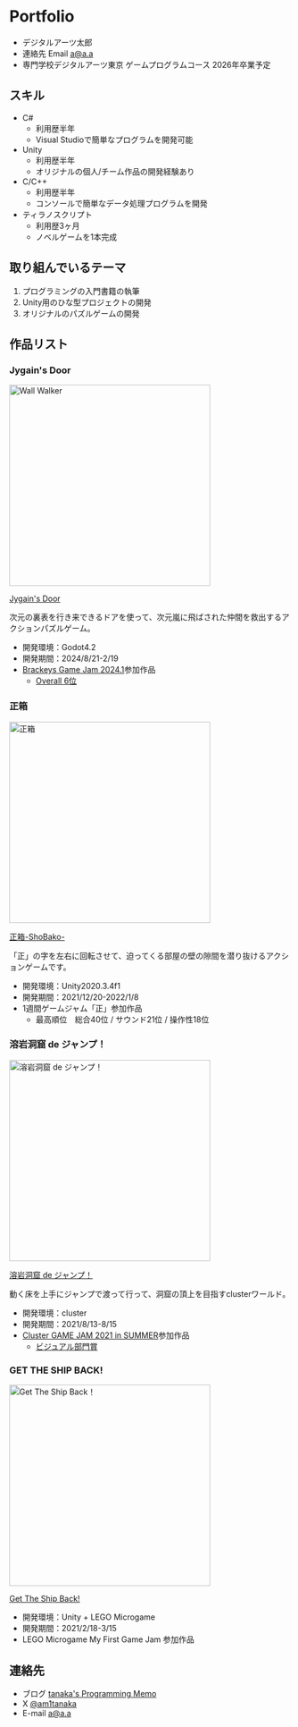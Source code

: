 # Portfolio

- デジタルアーツ太郎
- 連絡先 Email [a@a.a](mailto:a@a.a)
- 専門学校デジタルアーツ東京 ゲームプログラムコース 2026年卒業予定

## スキル
- C#
  - 利用歴半年
  - Visual Studioで簡単なプログラムを開発可能
- Unity
  - 利用歴半年
  - オリジナルの個人/チーム作品の開発経験あり
- C/C++
  - 利用歴半年
  - コンソールで簡単なデータ処理プログラムを開発
- ティラノスクリプト
  - 利用歴3ヶ月
  - ノベルゲームを1本完成

## 取り組んでいるテーマ

1. プログラミングの入門書籍の執筆
1. Unity用のひな型プロジェクトの開発
1. オリジナルのパズルゲームの開発

## 作品リスト

### Jygain's Door
[<img src="images/wallwalker.png" alt="Wall Walker" style="height: 360px">](https://am1tanaka.itch.io/jygain-door)

[Jygain's Door](https://am1tanaka.itch.io/jygain-door)

次元の裏表を行き来できるドアを使って、次元嵐に飛ばされた仲間を救出するアクションパズルゲーム。

- 開発環境：Godot4.2
- 開発期間：2024/8/21-2/19
- [Brackeys Game Jam 2024.1](https://itch.io/jam/brackeys-11)参加作品
  - [Overall 6位](https://itch.io/jam/brackeys-11/results)

### 正箱
[<img src="images/icon_shobako.gif" alt="正箱" style="height: 360px">](https://unityroom.com/games/shobako)

[正箱-ShoBako-](https://unityroom.com/games/shobako)

「正」の字を左右に回転させて、迫ってくる部屋の壁の隙間を潜り抜けるアクションゲームです。

- 開発環境：Unity2020.3.4f1
- 開発期間：2021/12/20-2022/1/8
- 1週間ゲームジャム「正」参加作品
  - 最高順位　総合40位 / サウンド21位 / 操作性18位

### 溶岩洞窟 de ジャンプ！
[<img src="images/yougan.png" alt="溶岩洞窟 de ジャンプ！" style="height: 360px">](https://cluster.mu/w/78551223-2a8d-4700-a409-128e628439d5)

[溶岩洞窟 de ジャンプ！](https://cluster.mu/w/78551223-2a8d-4700-a409-128e628439d5)

動く床を上手にジャンプで渡って行って、洞窟の頂上を目指すclusterワールド。

- 開発環境：cluster
- 開発期間：2021/8/13-8/15
- [Cluster GAME JAM 2021 in SUMMER](https://www.contest.cluster.mu/gamejam2021summer-home)参加作品
  - [ビジュアル部門賞](https://cluster.mu/sections/GAMEJAM2021SUMMER_VISUAL)

### GET THE SHIP BACK!
[<img src="images/gettheshipback.png" alt="Get The Ship Back！" style="height: 360px">](https://play.unity.com/mg/lego/builds-ln-1)

[Get The Ship Back!](https://play.unity.com/mg/lego/builds-ln-1)

- 開発環境：Unity + LEGO Microgame
- 開発期間：2021/2/18-3/15
- LEGO Microgame My First Game Jam 参加作品


## 連絡先
- ブログ [tanaka's Programming Memo](https://am1tanaka.hatenablog.com/)
- X [@am1tanaka](https://twitter.com/am1tanaka)
- E-mail [a@a.a](mailto:a@a.a)